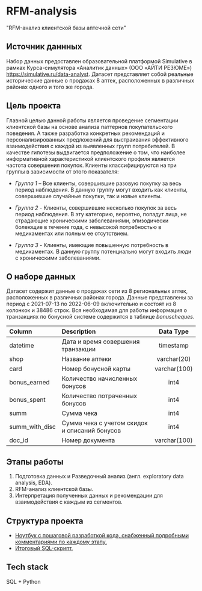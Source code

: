 # RFM-analysis
"RFM-анализ клиентской базы аптечной сети"

## Источник даннных
Набор данных предоставлен образовательной платформой Simulative в рамках Курса-симулятора «Аналитик данных» (ООО «АЙТИ РЕЗЮМЕ») https://simulative.ru/data-analyst. Датасет представляет собой реальные исторические данные о продажах 8 аптек, расположенных в различных районах одного и того же города. 

## Цель проекта
Главной целью данной работы является проведение сегментации клиентской базы на основе анализа паттернов покупательского поведения. А также разработка конкретных рекомендаций и персонализированных предложений для выстраивания эффективного взаимодействия с каждой из выявленных групп потребителей.
В качестве гипотезы выдвигается предположение о том, что наиболее информативной характеристикой клиентского профиля является частота совершения покупок. Клиенты классифицируются на три группы в зависимости от этого показателя:
* *Группа 1* – Все клиенты, совершившие разовую покупку за весь период наблюдения. В данную группу могут входить как клиенты, совершившие случайные покупки, так и новые клиенты. 

* *Группа 2* - Клиенты, совершившие несколько покупок за весь период наблюдения. В эту категорию, вероятно, попадут лица, не страдающие хроническими заболеваниями, эпизодически болеющие в течение года, с невысокой потребностью в медикаментах или полным ее отсутствием.

* *Группа 3* - Клиенты, имеющие повышенную потребность в медикаментах. В данную группу потенциально могут входить люди с хроническими заболеваниями. 

## О наборе данных
Датасет содержит данные о продажах сети из 8 региональных аптек, расположенных в различных районах города. Данные представлены за период с 2021-07-13 по 2022-06-09 включительно и состоят из 8 колонкок и 38486 строк. Вся необходимая для работы информация о транзакциях по бонусной системе содержится в таблице _bonuscheques_.

| Column        | Description                        | Data Type          | 
| :------------ |:---------------------------------- |:------------------:|
| datetime      | Дата и время совершения транзакции |timestamp    |
| shop          | Название аптеки                    |varchar(20)  |
| card          | Номер бонусной карты               |varchar(100) |
| bonus_earned  | Количество начисленных бонусов     |int4         |
| bonus_spent   | Количество потраченных бонусов     |int4         |
| summ          | Сумма чека                         |int4         |
| summ_with_disc| Сумма чека с учетом скидок и списаний бонусов |int4 |
| doc_id        | Номер документа                     |varchar(100) |

## Этапы работы
1. Подготовка данных и Разведочный анализ (англ. exploratory data analysis, EDA). 
2. RFM-анализ клиентской базы.
3. Интерпретация полученных данных и рекомендации для взаимодействия с каждым из сегментов.

## Структура проекта
*	[Ноутбук с пошаговой разработкой кода, снабженный подробными комментариями по каждому этапу.](https://github.com/Advantl/RFM-analysis/blob/main/RFM-analysis.ipynb) 
*	[Итоговый SQL-скрипт.](https://github.com/Advantl/RFM-analysis/blob/main/RFM_analysis_sql_script.sql) 

## Tech stack 
SQL + Python
  
